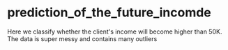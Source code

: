 # prediction_of_the_future_incomde

Here we classify whether the client's income will become higher than 50K. The data is super messy and contains many outliers
